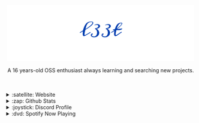 
<p align="center">
  <img
    src="https://raw.githubusercontent.com/73958319/73958319/main/signature.png"
  />
</p>
<p align="center">
    A 16 years-old OSS enthusiast always learning and searching new projects.
  <br>
</p>
<br />
<br />
<details>
  <summary>:satellite: Website</summary>
  <img src="https://media.giphy.com/media/3o72FkiKGMGauydfyg/giphy.gif">
</details>
<details>
<summary>:zap: Github Stats</summary>
<img src="https://github-readme-stats.vercel.app/api?username=73958319&show_icons=true&theme=tokyonight"> 
</details>
<details>
  <summary>:joystick: Discord Profile</summary>
  <img src="https://discord-github-stats.herokuapp.com/api/profile">
</details>
<details>
  <summary>:dvd: Spotify Now Playing</summary>
  <img src="[(https://novatorem.vercel.app/api/spotify)](https://open.spotify.com/user/omnitenebris)">
</details>
